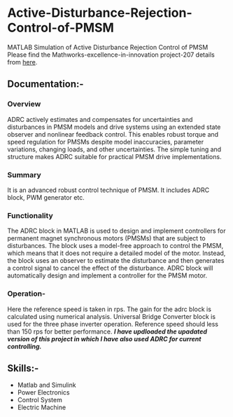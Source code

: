# Active-Disturbance-Rejection-Control-of-PMSM
MATLAB Simulation of Active Disturbance Rejection Control of PMSM
Please find the Mathworks-excellence-in-innovation  project-207 details from [here](https://github.com/mathworks/MathWorks-Excellence-in-Innovation/tree/main/projects/Disturbance%20Rejection%20Control%20for%20PMSM%20Motors).

## Documentation:-

### Overview 
ADRC actively estimates and compensates for uncertainties and disturbances in PMSM models and drive systems using an extended state observer and nonlinear feedback control. This enables robust torque and speed regulation for PMSMs despite model inaccuracies, parameter variations, changing loads, and other uncertainties. The simple tuning and structure makes ADRC suitable for practical PMSM drive implementations. 

### Summary
It is an advanced robust control technique of PMSM. It includes ADRC block, PWM generator etc.


### Functionality 
The ADRC block in MATLAB is used to design and implement controllers for permanent magnet synchronous motors (PMSMs) that are subject to disturbances. The block uses a model-free approach to control the PMSM, which means that it does not require a detailed model of the motor. Instead, the block uses an observer to estimate the disturbance and then generates a control signal to cancel the effect of the disturbance. ADRC block will automatically design and implement a controller for the PMSM motor.


### Operation-
Here the reference speed is taken in rps. The gain for the adrc block is calculated using numerical analysis. Universal Bridge Converter block is used for the three phase inverter operation. Reference speed should less than 150 rps for better performance. ***I have updloaded the upadated version of this project in which I have also used ADRC for current controlling.***


## Skills:-
+ Matlab and Simulink
+ Power Electronics
+ Control System
+ Electric Machine
